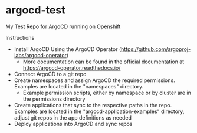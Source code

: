 # argocd-test
My Test Repo for ArgoCD running on Openshift

Instructions

- Install ArgoCD Using the ArgoCD Operator (https://github.com/argoproj-labs/argocd-operator)
  - More documentation can be found in the official documentation at https://argocd-operator.readthedocs.io/
- Connect ArgoCD to a git repo
- Create namespaces and assign ArgoCD the required permissions. Examples are located in the "namespaces" directory.
  - Example permission scripts, either by namespace or by cluster are in the permissions directory
- Create applications that sync to the respective paths in the repo. Examples are located in the "argocd-application-examples" directory, adjust git repos in the app definitions as needed
- Deploy applications into ArgoCD and sync repos
